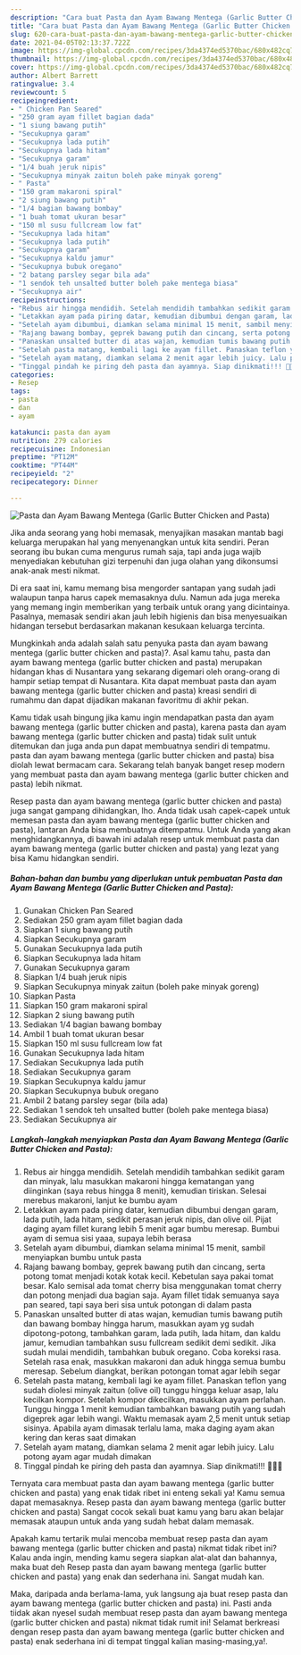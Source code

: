 ```yaml
---
description: "Cara buat Pasta dan Ayam Bawang Mentega (Garlic Butter Chicken and Pasta) Sederhana Untuk Jualan"
title: "Cara buat Pasta dan Ayam Bawang Mentega (Garlic Butter Chicken and Pasta) Sederhana Untuk Jualan"
slug: 620-cara-buat-pasta-dan-ayam-bawang-mentega-garlic-butter-chicken-and-pasta-sederhana-untuk-jualan
date: 2021-04-05T02:13:37.722Z
image: https://img-global.cpcdn.com/recipes/3da4374ed5370bac/680x482cq70/pasta-dan-ayam-bawang-mentega-garlic-butter-chicken-and-pasta-foto-resep-utama.jpg
thumbnail: https://img-global.cpcdn.com/recipes/3da4374ed5370bac/680x482cq70/pasta-dan-ayam-bawang-mentega-garlic-butter-chicken-and-pasta-foto-resep-utama.jpg
cover: https://img-global.cpcdn.com/recipes/3da4374ed5370bac/680x482cq70/pasta-dan-ayam-bawang-mentega-garlic-butter-chicken-and-pasta-foto-resep-utama.jpg
author: Albert Barrett
ratingvalue: 3.4
reviewcount: 5
recipeingredient:
- " Chicken Pan Seared"
- "250 gram ayam fillet bagian dada"
- "1 siung bawang putih"
- "Secukupnya garam"
- "Secukupnya lada putih"
- "Secukupnya lada hitam"
- "Secukupnya garam"
- "1/4 buah jeruk nipis"
- "Secukupnya minyak zaitun boleh pake minyak goreng"
- " Pasta"
- "150 gram makaroni spiral"
- "2 siung bawang putih"
- "1/4 bagian bawang bombay"
- "1 buah tomat ukuran besar"
- "150 ml susu fullcream low fat"
- "Secukupnya lada hitam"
- "Secukupnya lada putih"
- "Secukupnya garam"
- "Secukupnya kaldu jamur"
- "Secukupnya bubuk oregano"
- "2 batang parsley segar bila ada"
- "1 sendok teh unsalted butter boleh pake mentega biasa"
- "Secukupnya air"
recipeinstructions:
- "Rebus air hingga mendidih. Setelah mendidih tambahkan sedikit garam dan minyak, lalu masukkan makaroni hingga kematangan yang diinginkan (saya rebus hingga 8 menit), kemudian tiriskan. Selesai merebus makaroni, lanjut ke bumbu ayam"
- "Letakkan ayam pada piring datar, kemudian dibumbui dengan garam, lada putih, lada hitam, sedikit perasan jeruk nipis, dan olive oil. Pijat daging ayam fillet kurang lebih 5 menit agar bumbu meresap. Bumbui ayam di semua sisi yaaa, supaya lebih berasa"
- "Setelah ayam dibumbui, diamkan selama minimal 15 menit, sambil menyiapkan bumbu untuk pasta"
- "Rajang bawang bombay, geprek bawang putih dan cincang, serta potong tomat menjadi kotak kotak kecil. Kebetulan saya pakai tomat besar. Kalo semisal ada tomat cherry bisa menggunakan tomat cherry dan potong menjadi dua bagian saja. Ayam fillet tidak semuanya saya pan seared, tapi saya beri sisa untuk potongan di dalam pasta"
- "Panaskan unsalted butter di atas wajan, kemudian tumis bawang putih dan bawang bombay hingga harum, masukkan ayam yg sudah dipotong-potong, tambahkan garam, lada putih, lada hitam, dan kaldu jamur, kemudian tambahkan susu fullcream sedikit demi sedikit. Jika sudah mulai mendidih, tambahkan bubuk oregano. Coba koreksi rasa. Setelah rasa enak, masukkan makaroni dan aduk hingga semua bumbu meresap. Sebelum diangkat, berikan potongan tomat agar lebih segar"
- "Setelah pasta matang, kembali lagi ke ayam fillet. Panaskan teflon yang sudah diolesi minyak zaitun (olive oil) tunggu hingga keluar asap, lalu kecilkan kompor. Setelah kompor dikecilkan, masukkan ayam perlahan. Tunggu hingga 1 menit kemudian tambahkan bawang putih yang sudah digeprek agar lebih wangi. Waktu memasak ayam 2,5 menit untuk setiap sisinya. Apabila ayam dimasak terlalu lama, maka daging ayam akan kering dan keras saat dimakan"
- "Setelah ayam matang, diamkan selama 2 menit agar lebih juicy. Lalu potong ayam agar mudah dimakan"
- "Tinggal pindah ke piring deh pasta dan ayamnya. Siap dinikmati!!! 🥰🥰🥰"
categories:
- Resep
tags:
- pasta
- dan
- ayam

katakunci: pasta dan ayam 
nutrition: 279 calories
recipecuisine: Indonesian
preptime: "PT12M"
cooktime: "PT44M"
recipeyield: "2"
recipecategory: Dinner

---
```



![Pasta dan Ayam Bawang Mentega (Garlic Butter Chicken and Pasta)](https://img-global.cpcdn.com/recipes/3da4374ed5370bac/680x482cq70/pasta-dan-ayam-bawang-mentega-garlic-butter-chicken-and-pasta-foto-resep-utama.jpg)

Jika anda seorang yang hobi memasak, menyajikan masakan mantab bagi keluarga merupakan hal yang menyenangkan untuk kita sendiri. Peran seorang ibu bukan cuma mengurus rumah saja, tapi anda juga wajib menyediakan kebutuhan gizi terpenuhi dan juga olahan yang dikonsumsi anak-anak mesti nikmat.

Di era  saat ini, kamu memang bisa mengorder santapan yang sudah jadi walaupun tanpa harus capek memasaknya dulu. Namun ada juga mereka yang memang ingin memberikan yang terbaik untuk orang yang dicintainya. Pasalnya, memasak sendiri akan jauh lebih higienis dan bisa menyesuaikan hidangan tersebut berdasarkan makanan kesukaan keluarga tercinta. 



Mungkinkah anda adalah salah satu penyuka pasta dan ayam bawang mentega (garlic butter chicken and pasta)?. Asal kamu tahu, pasta dan ayam bawang mentega (garlic butter chicken and pasta) merupakan hidangan khas di Nusantara yang sekarang digemari oleh orang-orang di hampir setiap tempat di Nusantara. Kita dapat membuat pasta dan ayam bawang mentega (garlic butter chicken and pasta) kreasi sendiri di rumahmu dan dapat dijadikan makanan favoritmu di akhir pekan.

Kamu tidak usah bingung jika kamu ingin mendapatkan pasta dan ayam bawang mentega (garlic butter chicken and pasta), karena pasta dan ayam bawang mentega (garlic butter chicken and pasta) tidak sulit untuk ditemukan dan juga anda pun dapat membuatnya sendiri di tempatmu. pasta dan ayam bawang mentega (garlic butter chicken and pasta) bisa diolah lewat bermacam cara. Sekarang telah banyak banget resep modern yang membuat pasta dan ayam bawang mentega (garlic butter chicken and pasta) lebih nikmat.

Resep pasta dan ayam bawang mentega (garlic butter chicken and pasta) juga sangat gampang dihidangkan, lho. Anda tidak usah capek-capek untuk memesan pasta dan ayam bawang mentega (garlic butter chicken and pasta), lantaran Anda bisa membuatnya ditempatmu. Untuk Anda yang akan menghidangkannya, di bawah ini adalah resep untuk membuat pasta dan ayam bawang mentega (garlic butter chicken and pasta) yang lezat yang bisa Kamu hidangkan sendiri.

<!--inarticleads1-->

##### Bahan-bahan dan bumbu yang diperlukan untuk pembuatan Pasta dan Ayam Bawang Mentega (Garlic Butter Chicken and Pasta):

1. Gunakan  Chicken Pan Seared
1. Sediakan 250 gram ayam fillet bagian dada
1. Siapkan 1 siung bawang putih
1. Siapkan Secukupnya garam
1. Gunakan Secukupnya lada putih
1. Siapkan Secukupnya lada hitam
1. Gunakan Secukupnya garam
1. Siapkan 1/4 buah jeruk nipis
1. Siapkan Secukupnya minyak zaitun (boleh pake minyak goreng)
1. Siapkan  Pasta
1. Siapkan 150 gram makaroni spiral
1. Siapkan 2 siung bawang putih
1. Sediakan 1/4 bagian bawang bombay
1. Ambil 1 buah tomat ukuran besar
1. Siapkan 150 ml susu fullcream low fat
1. Gunakan Secukupnya lada hitam
1. Sediakan Secukupnya lada putih
1. Sediakan Secukupnya garam
1. Siapkan Secukupnya kaldu jamur
1. Siapkan Secukupnya bubuk oregano
1. Ambil 2 batang parsley segar (bila ada)
1. Sediakan 1 sendok teh unsalted butter (boleh pake mentega biasa)
1. Sediakan Secukupnya air




<!--inarticleads2-->

##### Langkah-langkah menyiapkan Pasta dan Ayam Bawang Mentega (Garlic Butter Chicken and Pasta):

1. Rebus air hingga mendidih. Setelah mendidih tambahkan sedikit garam dan minyak, lalu masukkan makaroni hingga kematangan yang diinginkan (saya rebus hingga 8 menit), kemudian tiriskan. Selesai merebus makaroni, lanjut ke bumbu ayam
1. Letakkan ayam pada piring datar, kemudian dibumbui dengan garam, lada putih, lada hitam, sedikit perasan jeruk nipis, dan olive oil. Pijat daging ayam fillet kurang lebih 5 menit agar bumbu meresap. Bumbui ayam di semua sisi yaaa, supaya lebih berasa
1. Setelah ayam dibumbui, diamkan selama minimal 15 menit, sambil menyiapkan bumbu untuk pasta
1. Rajang bawang bombay, geprek bawang putih dan cincang, serta potong tomat menjadi kotak kotak kecil. Kebetulan saya pakai tomat besar. Kalo semisal ada tomat cherry bisa menggunakan tomat cherry dan potong menjadi dua bagian saja. Ayam fillet tidak semuanya saya pan seared, tapi saya beri sisa untuk potongan di dalam pasta
1. Panaskan unsalted butter di atas wajan, kemudian tumis bawang putih dan bawang bombay hingga harum, masukkan ayam yg sudah dipotong-potong, tambahkan garam, lada putih, lada hitam, dan kaldu jamur, kemudian tambahkan susu fullcream sedikit demi sedikit. Jika sudah mulai mendidih, tambahkan bubuk oregano. Coba koreksi rasa. Setelah rasa enak, masukkan makaroni dan aduk hingga semua bumbu meresap. Sebelum diangkat, berikan potongan tomat agar lebih segar
1. Setelah pasta matang, kembali lagi ke ayam fillet. Panaskan teflon yang sudah diolesi minyak zaitun (olive oil) tunggu hingga keluar asap, lalu kecilkan kompor. Setelah kompor dikecilkan, masukkan ayam perlahan. Tunggu hingga 1 menit kemudian tambahkan bawang putih yang sudah digeprek agar lebih wangi. Waktu memasak ayam 2,5 menit untuk setiap sisinya. Apabila ayam dimasak terlalu lama, maka daging ayam akan kering dan keras saat dimakan
1. Setelah ayam matang, diamkan selama 2 menit agar lebih juicy. Lalu potong ayam agar mudah dimakan
1. Tinggal pindah ke piring deh pasta dan ayamnya. Siap dinikmati!!! 🥰🥰🥰




Ternyata cara membuat pasta dan ayam bawang mentega (garlic butter chicken and pasta) yang enak tidak ribet ini enteng sekali ya! Kamu semua dapat memasaknya. Resep pasta dan ayam bawang mentega (garlic butter chicken and pasta) Sangat cocok sekali buat kamu yang baru akan belajar memasak ataupun untuk anda yang sudah hebat dalam memasak.

Apakah kamu tertarik mulai mencoba membuat resep pasta dan ayam bawang mentega (garlic butter chicken and pasta) nikmat tidak ribet ini? Kalau anda ingin, mending kamu segera siapkan alat-alat dan bahannya, maka buat deh Resep pasta dan ayam bawang mentega (garlic butter chicken and pasta) yang enak dan sederhana ini. Sangat mudah kan. 

Maka, daripada anda berlama-lama, yuk langsung aja buat resep pasta dan ayam bawang mentega (garlic butter chicken and pasta) ini. Pasti anda tiidak akan nyesel sudah membuat resep pasta dan ayam bawang mentega (garlic butter chicken and pasta) nikmat tidak rumit ini! Selamat berkreasi dengan resep pasta dan ayam bawang mentega (garlic butter chicken and pasta) enak sederhana ini di tempat tinggal kalian masing-masing,ya!.

